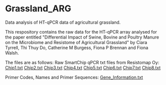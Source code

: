 # Grassland_ARG
Data analysis of HT-qPCR data of agricultural grassland.

This respository contains the raw data for the HT-qPCR array analysed for the paper entitled "Differential Impact of Swine, Bovine and Poultry Manure on the Microbiome and Resistome of Agricultural Grassland" by Ciara Tyrrell, Thi Thuy Do, Catherine M Burgess, Fiona P Brennan and Fiona Walsh.

The files are as follows:
  Raw SmartChip qPCR txt files from Resistomap Oy:
   [Chip1.txt](https://github.com/CiaraT/Grassland_ARG/files/10537580/Chip1.txt)
[Chip2.txt](https://github.com/CiaraT/Grassland_ARG/files/10537581/Chip2.txt)
[Chip3.txt](https://github.com/CiaraT/Grassland_ARG/files/10537582/Chip3.txt)
[Chip4.txt](https://github.com/CiaraT/Grassland_ARG/files/10537583/Chip4.txt)
[Chip5.txt](https://github.com/CiaraT/Grassland_ARG/files/10537584/Chip5.txt)
[Chip6.txt](https://github.com/CiaraT/Grassland_ARG/files/10537585/Chip6.txt)
[Chip7.txt](https://github.com/CiaraT/Grassland_ARG/files/10537586/Chip7.txt)
[Chip8.txt](https://github.com/CiaraT/Grassland_ARG/files/10537587/Chip8.txt)

  
  Primer Codes, Names and Primer Sequences:
       [Gene_Information.txt](https://github.com/CiaraT/Grassland_ARG/files/10537575/Gene_Information.txt)

  

